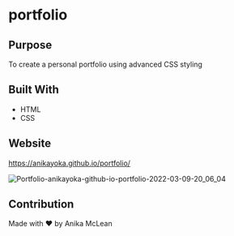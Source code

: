 # portfolio

## Purpose
To create a personal portfolio using advanced CSS styling

## Built With
* HTML
* CSS

## Website
 https://anikayoka.github.io/portfolio/
 
![Portfolio-anikayoka-github-io-portfolio-2022-03-09-20_06_04](https://user-images.githubusercontent.com/88905488/157566768-00ebab33-ca1a-43f2-a17d-f5d1b6623a1c.png)


## Contribution
Made with ❤️ by Anika McLean
